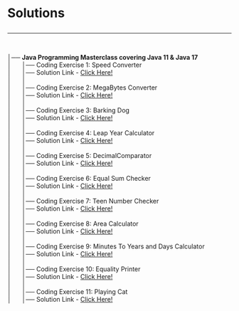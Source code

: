 <h1>Solutions<hr></h1><br>
│── <b>Java Programming Masterclass covering Java 11 & Java 17</b><br>
│ &nbsp&nbsp&nbsp&nbsp │── Coding Exercise 1: Speed Converter<br>
│ &nbsp&nbsp&nbsp&nbsp │── Solution Link - <a href="https://github.com/Abhijeet-Anand-01/My-learnings/blob/master/Java%20Programming%20Masterclass%20covering%20Java%2011%20%26%20Java%2017/Coding%20Exercise%201_%20Speed%20Converter.java">Click Here!</a><br>
│ &nbsp&nbsp&nbsp&nbsp │<br>
│ &nbsp&nbsp&nbsp&nbsp │── Coding Exercise 2: MegaBytes Converter<br>
│ &nbsp&nbsp&nbsp&nbsp │── Solution Link - <a href="https://github.com/Abhijeet-Anand-01/Masterclass/blob/master/Java%20Programming%20Masterclass%20covering%20Java%2011%20%26%20Java%2017/Coding%20Exercise%202:%20MegaBytes%20Converter.java">Click Here!</a><br>
│ &nbsp&nbsp&nbsp&nbsp │<br>
│ &nbsp&nbsp&nbsp&nbsp │── Coding Exercise 3: Barking Dog<br>
│ &nbsp&nbsp&nbsp&nbsp │── Solution Link - <a href="https://github.com/Abhijeet-Anand-01/Masterclass/blob/master/Java%20Programming%20Masterclass%20covering%20Java%2011%20%26%20Java%2017/Coding%20Exercise%203:%20Barking%20Dog.java">Click Here!</a><br>
│ &nbsp&nbsp&nbsp&nbsp │<br>
│ &nbsp&nbsp&nbsp&nbsp │── Coding Exercise 4: Leap Year Calculator<br>
│ &nbsp&nbsp&nbsp&nbsp │── Solution Link - <a href="https://github.com/Abhijeet-Anand-01/Masterclass/blob/master/Java%20Programming%20Masterclass%20covering%20Java%2011%20%26%20Java%2017/Coding%20Exercise%204:%20Leap%20Year%20Calculator.java">Click Here!</a><br>
│ &nbsp&nbsp&nbsp&nbsp │<br>
│ &nbsp&nbsp&nbsp&nbsp │── Coding Exercise 5: DecimalComparator<br>
│ &nbsp&nbsp&nbsp&nbsp │── Solution Link - <a href="https://github.com/Abhijeet-Anand-01/Masterclass/blob/master/Java%20Programming%20Masterclass%20covering%20Java%2011%20%26%20Java%2017/Coding%20Exercise%205:%20DecimalComparator.java">Click Here!</a><br>
│ &nbsp&nbsp&nbsp&nbsp │<br>
│ &nbsp&nbsp&nbsp&nbsp │── Coding Exercise 6: Equal Sum Checker<br>
│ &nbsp&nbsp&nbsp&nbsp │── Solution Link - <a href="https://github.com/Abhijeet-Anand-01/Masterclass/blob/master/Java%20Programming%20Masterclass%20covering%20Java%2011%20%26%20Java%2017/Coding%20Exercise%206:%20Equal%20Sum%20Checker.java">Click Here!</a><br>
│ &nbsp&nbsp&nbsp&nbsp │<br>
│ &nbsp&nbsp&nbsp&nbsp │── Coding Exercise 7: Teen Number Checker<br>
│ &nbsp&nbsp&nbsp&nbsp │── Solution Link - <a href="https://github.com/Abhijeet-Anand-01/Masterclass/blob/master/Java%20Programming%20Masterclass%20covering%20Java%2011%20%26%20Java%2017/Coding%20Exercise%207:%20Teen%20Number%20Checker.java">Click Here!</a><br>
│ &nbsp&nbsp&nbsp&nbsp │<br>
│ &nbsp&nbsp&nbsp&nbsp │── Coding Exercise 8: Area Calculator<br>
│ &nbsp&nbsp&nbsp&nbsp │── Solution Link - <a href="https://github.com/Abhijeet-Anand-01/Masterclass/blob/master/Java%20Programming%20Masterclass%20covering%20Java%2011%20%26%20Java%2017/Coding%20Exercise%208:%20Area%20Calculator.java">Click Here!</a><br>
│ &nbsp&nbsp&nbsp&nbsp │<br>
│ &nbsp&nbsp&nbsp&nbsp │── Coding Exercise 9: Minutes To Years and Days Calculator<br>
│ &nbsp&nbsp&nbsp&nbsp │── Solution Link - <a href="https://github.com/Abhijeet-Anand-01/Masterclass/blob/master/Java%20Programming%20Masterclass%20covering%20Java%2011%20%26%20Java%2017/Coding%20Exercise%209:%20Minutes%20To%20Years%20and%20Days%20Calculator.java">Click Here!</a><br>
│ &nbsp&nbsp&nbsp&nbsp │<br>
│ &nbsp&nbsp&nbsp&nbsp │── Coding Exercise 10: Equality Printer<br>
│ &nbsp&nbsp&nbsp&nbsp │── Solution Link - <a href="https://github.com/Abhijeet-Anand-01/Masterclass/blob/master/Java%20Programming%20Masterclass%20covering%20Java%2011%20%26%20Java%2017/Coding%20Exercise%2010:%20Equality%20Printer.java">Click Here!</a><br>
│ &nbsp&nbsp&nbsp&nbsp │<br>
│ &nbsp&nbsp&nbsp&nbsp │── Coding Exercise 11: Playing Cat<br>
│ &nbsp&nbsp&nbsp&nbsp │── Solution Link - <a href="https://github.com/Abhijeet-Anand-01/Masterclass/blob/master/Java%20Programming%20Masterclass%20covering%20Java%2011%20%26%20Java%2017/Coding%20Exercise%2011:%20Playing%20Cat.java">Click Here!</a><br>
